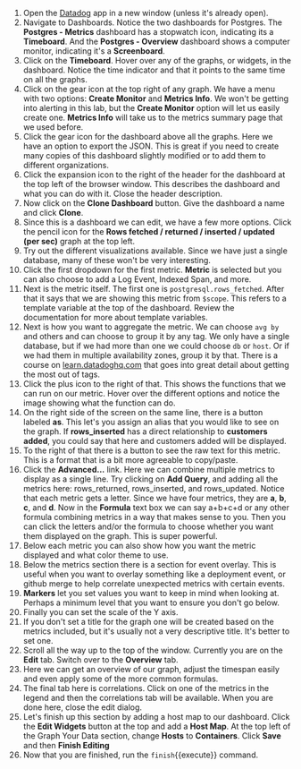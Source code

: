 1.  Open the <a href="http://app.datadoghq.com">Datadog</a> app in a new window (unless it's already open). 
2.  Navigate to Dashboards. Notice the two dashboards for Postgres. The **Postgres - Metrics** dashboard has a stopwatch icon, indicating its a **Timeboard**. And the **Postgres - Overview** dashboard shows a computer monitor, indicating it's a **Screenboard**.
3.  Click on the **Timeboard**. Hover over any of the graphs, or widgets, in the dashboard. Notice the time indicator and that it points to the same time on all the graphs. 
4.  Click on the gear icon at the top right of any graph. We have a menu with two options: **Create Monitor** and **Metrics Info**. We won't be getting into alerting in this lab, but the **Create Monitor** option will let us easily create one. **Metrics Info** will take us to the metrics summary page that we used before. 
5.  Click the gear icon for the dashboard above all the graphs. Here we have an option to export the JSON. This is great if you need to create many copies of this dashboard slightly modified or to add them to different organizations. 
6.  Click the expansion icon to the right of the header for the dashboard at the top left of the browser window. This describes the dashboard and what you can do with it. Close the header description. 
7.  Now click on the **Clone Dashboard** button. Give the dashboard a name and click **Clone**.
8.  Since this is a dashboard we can edit, we have a few more options. Click the pencil icon for the **Rows fetched / returned / inserted / updated (per sec)** graph at the top left. 
9.  Try out the different visualizations available. Since we have just a single database, many of these won't be very interesting. 
10. Click the first dropdown for the first metric. **Metric** is selected but you can also choose to add a Log Event, Indexed Span, and more. 
11. Next is the metric itself. The first one is `postgresql.rows_fetched`. After that it says that we are showing this metric from `$scope`. This refers to a template variable at the top of the dashboard. Review the documentation for more about template variables.
12. Next is how you want to aggregate the metric. We can choose `avg by` and others and can choose to group it by any tag. We only have a single database, but if we had more than one we could choose `db` or `host`. Or if we had them in multiple availability zones, group it by that. There is a course on <a href="https://learn.datadoghq.com">learn.datadoghq.com</a> that goes into great detail about getting the most out of tags.
13. Click the plus icon to the right of that. This shows the functions that we can run on our metric. Hover over the different options and notice the image showing what the function can do.
14. On the right side of the screen on the same line, there is a button labeled **as**. This let's you assign an alias that you would like to see on the graph. If **rows_inserted** has a direct relationship to **customers added**, you could say that here and customers added will be displayed. 
15. To the right of that there is a button to see the raw text for this metric. This is a format that is a bit more agreeable to copy/paste.
16. Click the **Advanced...** link. Here we can combine multiple metrics to display as a single line. Try clicking on **Add Query**, and adding all the metrics here: rows_returned, rows_inserted, and rows_updated. Notice that each metric gets a letter. Since we have four metrics, they are **a**, **b**, **c**, and **d**. Now in the **Formula** text box we can say a+b+c+d or any other formula combining metrics in a way that makes sense to you. Then you can click the letters and/or the formula to choose whether you want them displayed on the graph. This is super powerful.
17. Below each metric you can also show how you want the metric displayed and what color theme to use. 
18. Below the metrics section there is a section for event overlay. This is useful when you want to overlay something like a deployment event, or github merge to help correlate unexpected metrics with certain events. 
19. **Markers** let you set values you want to keep in mind when looking at. Perhaps a minimum level that you want to ensure you don't go below.
20. Finally you can set the scale of the Y axis. 
21. If you don't set a title for the graph one will be created based on the metrics included, but it's usually not a very descriptive title. It's better to set one.
22. Scroll all the way up to the top of the window. Currently you are on the **Edit** tab. Switch over to the **Overview** tab.
23. Here we can get an overview of our graph, adjust the timespan easily and even apply some of the more common formulas. 
24. The final tab here is correlations. Click on one of the metrics in the legend and then the correlations tab will be available. When you are done here, close the edit dialog.
25. Let's finish up this section by adding a host map to our dashboard. Click the **Edit Widgets** button at the top and add a **Host Map**. At the top left of the Graph Your Data section, change **Hosts** to **Containers**. Click **Save** and then **Finish Editing**
26. Now that you are finished, run the `finish`{{execute}} command.
